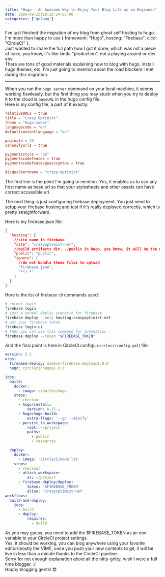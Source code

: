 ```yaml
---
title: "Hugo - An Awesome Way to Enjoy Your Blog Life as an Engineer"
date: 2020-09-23T18:28:24-05:00
categories: ["golang"]
---
```

I've just finished the migration of my blog from ghost self hosting to hugo.  
I'm more than happy to use { framework: "Hugo", hosting: "Firebase", cicd: "CircleCI" }.  
Just wanted to share the full path how I got it done, which was not a piece of cake, you know, it's like kinda "production", not a playing around or dev env.  
There are tons of good materials explaining how to blog with hugo, install hugo themes, etc. I'm just going to mention about the road blockers I met during this migration.  
***
When you run the `hugo server` command on your local machine, it seems working flawlessly, but the first thing you may stuck when you try to deploy it to the cloud is `baseURL` in the hugo config file.  
Here is my config file, a part of it exactly:
```toml
relativeURLs = true
title = "Crazy Optimist"
theme = "hugo-coder"
languagecode = "en"
defaultcontentlanguage = "en"

paginate = 20
canonifyurls = true

pygmentsstyle = "b2"
pygmentscodefences = true
pygmentscodefencesguesssyntax = true

disqusShortname = "crazy-optimist"
```
The first line is the point I'm going to mention. Yes, it enables us to use any host name as base url so that your stylesheets and other assets can have correct accessible url.  

The next thing is just configuring firebase deployment. You just need to setup your firebase hosting and test if it's really deployed correctly, which is pretty straightforward.  

Here is my firebase.json file:
```json
{
  "hosting": {
    //site name in firebase
    "site": "crazyoptimist-net",
    //build artifacts dir, ./public in hugo, you know, it will be the web root on the fly
    "public": "public",
    "ignore": [
      //do not bundle these files to upload
      "firebase.json",
      "**/.*"
    ]
  }
}
```

Here is the list of firebase cli commands used:
```bash
# normal login
firebase login
# just a normal deploy scenario for firebase
firebase deploy --only hosting:crazyoptimist-net
# get your firebase token
firebase login:ci
# then you can use this command for automation
firebase deploy --token "$FIREBASE_TOKEN"
```

And the final point is here in CircleCI config(`.circleci/config.yml`) file:
```yaml
version: 2.1
orbs:
  firebase-deploy: azdevs/firebase-deploy@1.0.0
  hugo: circleci/hugo@1.0.0

jobs:
  build:
    docker:
      - image: cibuilds/hugo
    steps:
      - checkout
      - hugo/install:
          version: 0.75.1
      - hugo/hugo-build:
          extra-flags: '--gc --minify'
      - persist_to_workspace:
          root: ~/project
          paths:
            - public
            - resources

  deploy:
    docker:
      - image: 'circleci/node:lts'
    steps:
      - checkout
      - attach_workspace:
          at: ~/project
      - firebase-deploy/deploy:
          token: '$FIREBASE_TOKEN'
          alias: 'crazyoptimist-net'
workflows:
  build-and-deploy:
    jobs:
      - build
      - deploy:
          requires:
            - build
```

As you may guess, you need to add the $FIREBASE_TOKEN as an env variable to your CircleCI project settings.  
Yes, it should be working, you can blog anywhere using your favorite editor(mostly the VIM!), once you push your new contents to git, it will be live in less than a minute thanks to the CircleCI pipeline.  
Sorry for not enough explanation about all the nitty-gritty, wish I were a full time blogger. :(  
Happy blogging gents! 😎
